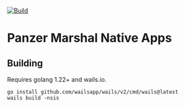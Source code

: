 [![Build](https://github.com/nicupavel/panzermarshal-native-build/actions/workflows/release.yml/badge.svg)](https://github.com/nicupavel/panzermarshal-native-build/actions/workflows/release.yml)

# Panzer Marshal Native Apps 

## Building
 Requires golang 1.22+ and wails.io.

```
go install github.com/wailsapp/wails/v2/cmd/wails@latest 
wails build -nsis
```
	
